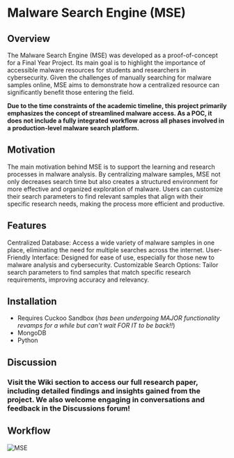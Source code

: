 # Malware Search Engine (MSE)

## Overview
The Malware Search Engine (MSE) was developed as a proof-of-concept for a Final Year Project. Its main goal is to highlight the importance of accessible malware resources for students and researchers in cybersecurity. Given the challenges of manually searching for malware samples online, MSE aims to demonstrate how a centralized resource can significantly benefit those entering the field.

**Due to the time constraints of the academic timeline, this project primarily emphasizes the concept of streamlined malware access. As a POC, it does not include a fully integrated workflow across all phases involved in a production-level malware search platform.**

## Motivation
The main motivation behind MSE is to support the learning and research processes in malware analysis. By centralizing malware samples, MSE not only decreases search time but also creates a structured environment for more effective and organized exploration of malware. Users can customize their search parameters to find relevant samples that align with their specific research needs, making the process more efficient and productive.

## Features
Centralized Database: Access a wide variety of malware samples in one place, eliminating the need for multiple searches across the internet.
User-Friendly Interface: Designed for ease of use, especially for those new to malware analysis and cybersecurity.
Customizable Search Options: Tailor search parameters to find samples that match specific research requirements, improving accuracy and relevancy.

## Installation
- Requires Cuckoo Sandbox (*has been undergoing MAJOR functionality revamps for a while but can't wait FOR IT to be back!!*)
- MongoDB
- Python

## Discussion
### Visit the Wiki section to access our full research paper, including detailed findings and insights gained from the project. We also welcome engaging in conversations and feedback in the Discussions forum!

## Workflow
![MSE](https://github.com/user-attachments/assets/5e018f6e-84fe-4d41-8b3a-869827bf8422)
